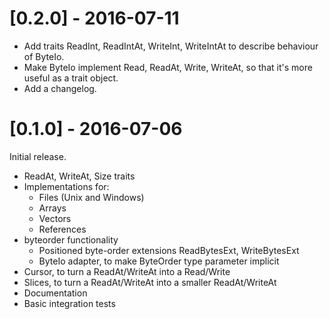 # [0.2.0] - 2016-07-11

* Add traits ReadInt, ReadIntAt, WriteInt, WriteIntAt to describe behaviour of
  ByteIo.
* Make ByteIo implement Read, ReadAt, Write, WriteAt, so that it's more useful
  as a trait object.
* Add a changelog.


# [0.1.0] - 2016-07-06

Initial release.

* ReadAt, WriteAt, Size traits
* Implementations for:
  * Files (Unix and Windows)
  * Arrays
  * Vectors
  * References
* byteorder functionality
  * Positioned byte-order extensions ReadBytesExt, WriteBytesExt
  * ByteIo adapter, to make ByteOrder type parameter implicit
* Cursor, to turn a ReadAt/WriteAt into a Read/Write
* Slices, to turn a ReadAt/WriteAt into a smaller ReadAt/WriteAt
* Documentation
* Basic integration tests
